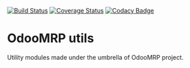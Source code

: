 [![Build Status](https://travis-ci.org/odoomrp/odoomrp-utils.svg?branch=8.0)](https://travis-ci.org/odoomrp/odoomrp-utils)
[![Coverage Status](https://coveralls.io/repos/odoomrp/odoomrp-utils/badge.png?branch=8.0)](https://coveralls.io/r/odoomrp/odoomrp-utils?branch=8.0)
[![Codacy Badge](https://www.codacy.com/project/badge/a38b68904e434d64ba2b24e0a368369f)](https://www.codacy.com/public/oihanecruce/odoomrp-utils_2)

OdooMRP utils
=============

Utility modules made under the umbrella of OdooMRP project.
